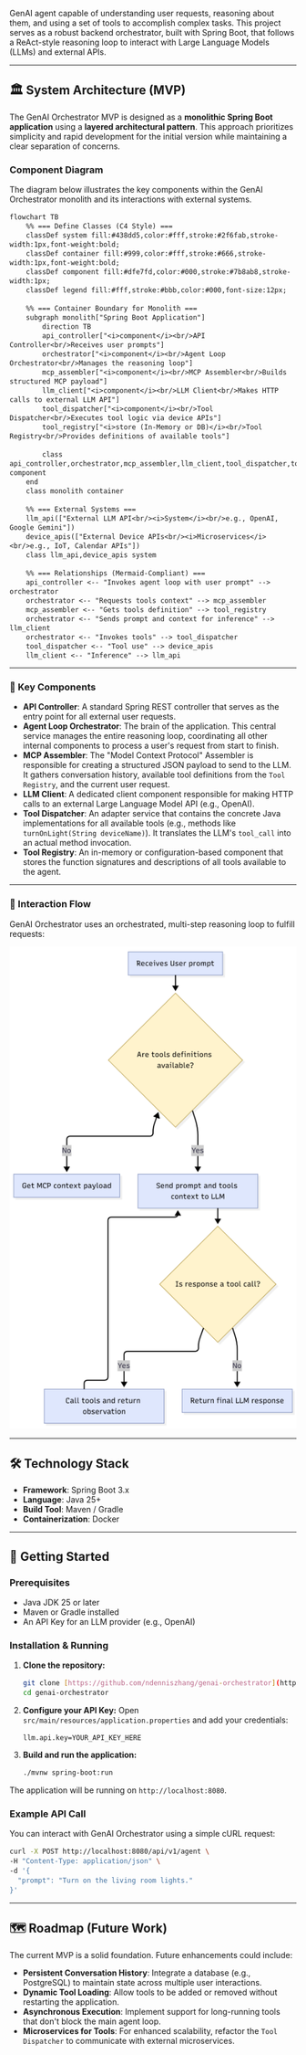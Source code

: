 GenAI agent capable of understanding user requests, reasoning about them, and using a set of tools to accomplish complex tasks. This project serves as a robust backend orchestrator, built with Spring Boot, that follows a ReAct-style reasoning loop to interact with Large Language Models (LLMs) and external APIs.

---

## 🏛️ System Architecture (MVP)

The GenAI Orchestrator MVP is designed as a **monolithic Spring Boot application** using a **layered architectural pattern**. This approach prioritizes simplicity and rapid development for the initial version while maintaining a clear separation of concerns.

### Component Diagram

The diagram below illustrates the key components within the GenAI Orchestrator monolith and its interactions with external systems.

```mermaid
flowchart TB
    %% === Define Classes (C4 Style) ===
    classDef system fill:#438dd5,color:#fff,stroke:#2f6fab,stroke-width:1px,font-weight:bold;
    classDef container fill:#999,color:#fff,stroke:#666,stroke-width:1px,font-weight:bold;
    classDef component fill:#dfe7fd,color:#000,stroke:#7b8ab8,stroke-width:1px;
    classDef legend fill:#fff,stroke:#bbb,color:#000,font-size:12px;

    %% === Container Boundary for Monolith ===
    subgraph monolith["Spring Boot Application"]
        direction TB
        api_controller["<i>component</i><br/>API Controller<br/>Receives user prompts"]
        orchestrator["<i>component</i><br/>Agent Loop Orchestrator<br/>Manages the reasoning loop"]
        mcp_assembler["<i>component</i><br/>MCP Assembler<br/>Builds structured MCP payload"]
        llm_client["<i>component</i><br/>LLM Client<br/>Makes HTTP calls to external LLM API"]
        tool_dispatcher["<i>component</i><br/>Tool Dispatcher<br/>Executes tool logic via device APIs"]
        tool_registry["<i>store (In-Memory or DB)</i><br/>Tool Registry<br/>Provides definitions of available tools"]

        class api_controller,orchestrator,mcp_assembler,llm_client,tool_dispatcher,tool_registry component
    end
    class monolith container

    %% === External Systems ===
    llm_api(["External LLM API<br/><i>System</i><br/>e.g., OpenAI, Google Gemini"])
    device_apis(["External Device APIs<br/><i>Microservices</i><br/>e.g., IoT, Calendar APIs"])
    class llm_api,device_apis system

    %% === Relationships (Mermaid-Compliant) ===
    api_controller <-- "Invokes agent loop with user prompt" --> orchestrator
    orchestrator <-- "Requests tools context" --> mcp_assembler
    mcp_assembler <-- "Gets tools definition" --> tool_registry
    orchestrator <-- "Sends prompt and context for inference" --> llm_client
    orchestrator <-- "Invokes tools" --> tool_dispatcher
    tool_dispatcher <-- "Tool use" --> device_apis
    llm_client <-- "Inference" --> llm_api
```

---

### 🧱 Key Components

* **API Controller**: A standard Spring REST controller that serves as the entry point for all external user requests.
* **Agent Loop Orchestrator**: The brain of the application. This central service manages the entire reasoning loop, coordinating all other internal components to process a user's request from start to finish.
* **MCP Assembler**: The "Model Context Protocol" Assembler is responsible for creating a structured JSON payload to send to the LLM. It gathers conversation history, available tool definitions from the `Tool Registry`, and the current user request.
* **LLM Client**: A dedicated client component responsible for making HTTP calls to an external Large Language Model API (e.g., OpenAI).
* **Tool Dispatcher**: An adapter service that contains the concrete Java implementations for all available tools (e.g., methods like `turnOnLight(String deviceName)`). It translates the LLM's `tool_call` into an actual method invocation.
* **Tool Registry**: An in-memory or configuration-based component that stores the function signatures and descriptions of all tools available to the agent.

---

### 🔄 Interaction Flow

GenAI Orchestrator uses an orchestrated, multi-step reasoning loop to fulfill requests:

![Jarvis Flow](docs/flow.png)

---

## 🛠️ Technology Stack

* **Framework**: Spring Boot 3.x
* **Language**: Java 25+
* **Build Tool**: Maven / Gradle
* **Containerization**: Docker

---

## 🚀 Getting Started

### Prerequisites

* Java JDK 25 or later
* Maven or Gradle installed
* An API Key for an LLM provider (e.g., OpenAI)

### Installation & Running

1.  **Clone the repository:**
    ```sh
    git clone [https://github.com/ndenniszhang/genai-orchestrator](https://github.com/ndenniszhang/genai-orchestrator)
    cd genai-orchestrator
    ```

2.  **Configure your API Key:**
    Open `src/main/resources/application.properties` and add your credentials:
    ```properties
    llm.api.key=YOUR_API_KEY_HERE
    ```

3.  **Build and run the application:**
    ```sh
    ./mvnw spring-boot:run
    ```

The application will be running on `http://localhost:8080`.

### Example API Call

You can interact with GenAI Orchestrator using a simple cURL request:

```sh
curl -X POST http://localhost:8080/api/v1/agent \
-H "Content-Type: application/json" \
-d '{
  "prompt": "Turn on the living room lights."
}'
```

---

## 🗺️ Roadmap (Future Work)

The current MVP is a solid foundation. Future enhancements could include:

* **Persistent Conversation History**: Integrate a database (e.g., PostgreSQL) to maintain state across multiple user interactions.
* **Dynamic Tool Loading**: Allow tools to be added or removed without restarting the application.
* **Asynchronous Execution**: Implement support for long-running tools that don't block the main agent loop.
* **Microservices for Tools**: For enhanced scalability, refactor the `Tool Dispatcher` to communicate with external microservices.